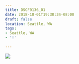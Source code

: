 ```yaml
---
title: DSCF0136_01
date: 2018-10-01T19:30:34-08:00
draft: false
location: Seattle, WA
tags:
- Seattle, WA
- '!'

---
```

![](https://d17enza3bfujl8.cloudfront.net/DSCF0136_01.jpg)

